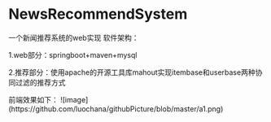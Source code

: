 # NewsRecommendSystem
一个新闻推荐系统的web实现
软件架构：
 <p>1.web部分：springboot+maven+mysql</p>
 <p>2.推荐部分：使用apache的开源工具库mahout实现itembase和userbase两种协同过滤的推荐方式</p>
 前端效果如下：
 ![image](https://github.com/luochana/githubPicture/blob/master/a1.png)
